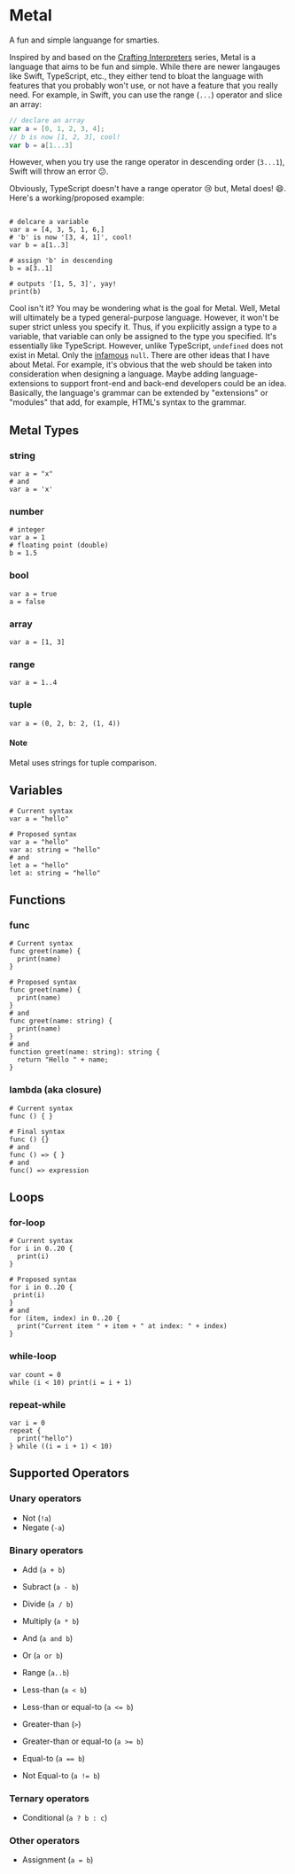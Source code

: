 # Metal
A fun and simple languange for smarties.

Inspired by and based on the [Crafting Interpreters](http://www.craftinginterpreters.com/) series, Metal is a language that aims to be fun and simple. While there are newer langauges like Swift, TypeScript, etc., they either tend to bloat the language with features that you probably won't use, or not have a feature that you really need. For example, in Swift, you can use the range (`...`) operator and slice an array:

```swift
// declare an array
var a = [0, 1, 2, 3, 4];
// b is now [1, 2, 3], cool!
var b = a[1...3]
```
However, when you try use the range operator in descending order (`3...1`), Swift will throw an error :confused:. 

Obviously, TypeScript doesn't have a range operator :cry: but, Metal does! :smile:. Here's a working/proposed example:

```metalupa

# delcare a variable
var a = [4, 3, 5, 1, 6,]
# 'b' is now '[3, 4, 1]', cool!
var b = a[1..3]

# assign 'b' in descending
b = a[3..1]

# outputs '[1, 5, 3]', yay!
print(b)

```

Cool isn't it? You may be wondering what is the goal for Metal. Well, Metal will ultimately be a typed general-purpose language. However, it won't be super strict unless you specify it. Thus, if you explicitly assign a type to a variable, that variable can only be assigned to the type you specified. It's essentially like TypeScript. However, unlike TypeScript, `undefined` does not exist in Metal. Only the [infamous](https://en.wikipedia.org/wiki/Null_pointer#History) `null`. There are other ideas that I have about Metal. For example, it's obvious that the web should be taken into consideration when designing a language. Maybe adding language-extensions to support front-end and back-end developers could be an idea. Basically, the language's grammar can be extended by "extensions" or "modules" that add, for example, HTML's syntax to the grammar.

## Metal Types

### string
```metalupa
var a = "x"
# and
var a = 'x'
```

### number
```metalupa
# integer
var a = 1
# floating point (double)
b = 1.5
```

### bool
```metalupa
var a = true
a = false
```

### array
```metalupa
var a = [1, 3]
```
### range
```metalupa
var a = 1..4
```
### tuple
```metalupa
var a = (0, 2, b: 2, (1, 4))
```
#### Note
Metal uses strings for tuple comparison.

## Variables
```metalupa
# Current syntax
var a = "hello"

# Proposed syntax
var a = "hello"
var a: string = "hello"
# and
let a = "hello"
let a: string = "hello"
```

## Functions

### func
```metalupa
# Current syntax
func greet(name) {
  print(name)
}

# Proposed syntax
func greet(name) {
  print(name)
}
# and
func greet(name: string) {
  print(name)
}
# and
function greet(name: string): string {
  return "Hello " + name;
}
```

### lambda (aka closure)
```metalupa
# Current syntax
func () { }

# Final syntax
func () {}
# and
func () => { }
# and
func() => expression
```


## Loops

### for-loop
```metalupa
# Current syntax
for i in 0..20 {
  print(i)
}

# Proposed syntax
for i in 0..20 {
 print(i)
}
# and
for (item, index) in 0..20 {
  print("Current item " + item + " at index: " + index)
}
```
### while-loop
```metalupa
var count = 0
while (i < 10) print(i = i + 1)
```
### repeat-while
```metalupa
var i = 0
repeat { 
  print("hello")
} while ((i = i + 1) < 10)
```

## Supported Operators

### Unary operators

* Not (`!a`)
* Negate (`-a`)

### Binary operators

* Add (`a + b`)
* Subract (`a - b`)
* Divide (`a / b`)
* Multiply (`a * b`)

* And (`a and b`)
* Or (`a or b`)

* Range (`a..b`)

* Less-than (`a < b`)
* Less-than or equal-to (`a <= b`)
* Greater-than (`>`)
* Greater-than or equal-to (`a >= b`)
* Equal-to (`a == b`)
* Not Equal-to (`a != b`)

### Ternary operators

* Conditional (`a ? b : c`)

### Other operators

* Assignment (`a = b`)
